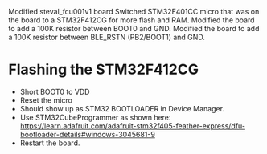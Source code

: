 
Modified steval_fcu001v1 board
Switched STM32F401CC micro that was on the board to a STM32F412CG for more flash and RAM.
Modified the board to add a 100K resistor between BOOT0 and GND.
Modified the board to add a 100K resistor between BLE_RSTN (PB2/BOOT1) and GND.

# Flashing the STM32F412CG

 - Short BOOT0 to VDD
 - Reset the micro
 - Should show up as STM32 BOOTLOADER in Device Manager.
 - Use STM32CubeProgrammer as shown here: https://learn.adafruit.com/adafruit-stm32f405-feather-express/dfu-bootloader-details#windows-3045681-9
 - Restart the board.
